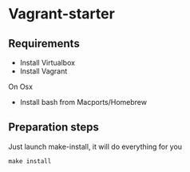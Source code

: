 Vagrant-starter
==================

Requirements
------------

* Install Virtualbox
* Install Vagrant

On Osx

* Install bash from Macports/Homebrew

Preparation steps
-----------------

Just launch make-install, it will do everything for you
```
make install
```


